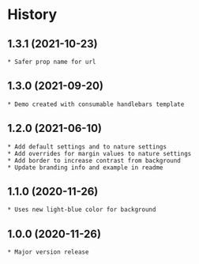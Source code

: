 # History

## 1.3.1 (2021-10-23)
    * Safer prop name for url

## 1.3.0 (2021-09-20)
    * Demo created with consumable handlebars template

## 1.2.0 (2021-06-10)
    * Add default settings and to nature settings
    * Add overrides for margin values to nature settings
    * Add border to increase contrast from background
    * Update branding info and example in readme

## 1.1.0 (2020-11-26)
    * Uses new light-blue color for background

## 1.0.0 (2020-11-26)
    * Major version release
